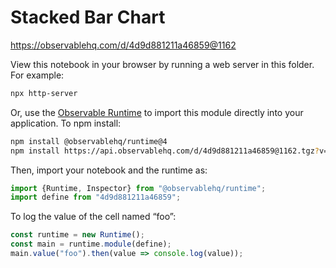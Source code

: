 # Stacked Bar Chart

https://observablehq.com/d/4d9d881211a46859@1162

View this notebook in your browser by running a web server in this folder. For
example:

~~~sh
npx http-server
~~~

Or, use the [Observable Runtime](https://github.com/observablehq/runtime) to
import this module directly into your application. To npm install:

~~~sh
npm install @observablehq/runtime@4
npm install https://api.observablehq.com/d/4d9d881211a46859@1162.tgz?v=3
~~~

Then, import your notebook and the runtime as:

~~~js
import {Runtime, Inspector} from "@observablehq/runtime";
import define from "4d9d881211a46859";
~~~

To log the value of the cell named “foo”:

~~~js
const runtime = new Runtime();
const main = runtime.module(define);
main.value("foo").then(value => console.log(value));
~~~
